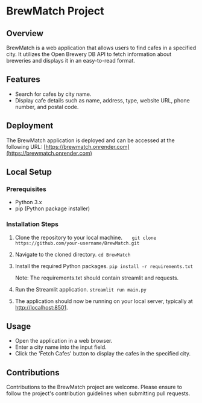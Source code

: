 # BrewMatch Project

## Overview

BrewMatch is a web application that allows users to find cafes in a specified city. It utilizes the Open Brewery DB API to fetch information about breweries and displays it in an easy-to-read format.

## Features

- Search for cafes by city name.
- Display cafe details such as name, address, type, website URL, phone number, and postal code.

## Deployment

The BrewMatch application is deployed and can be accessed at the following URL: [https://brewmatch.onrender.com](https://brewmatch.onrender.com)

## Local Setup

### Prerequisites

- Python 3.x
- pip (Python package installer)

### Installation Steps

1. Clone the repository to your local machine.
    ```   git clone https://github.com/your-username/BrewMatch.git```

2. Navigate to the cloned directory.
    ```cd BrewMatch```

3. Install the required Python packages.
    ```pip install -r requirements.txt```

   Note: The requirements.txt should contain streamlit and requests.

4. Run the Streamlit application.
    ```streamlit run main.py```

5. The application should now be running on your local server, typically at [http://localhost:8501](http://localhost:8501).

## Usage

- Open the application in a web browser.
- Enter a city name into the input field.
- Click the 'Fetch Cafes' button to display the cafes in the specified city.

## Contributions

Contributions to the BrewMatch project are welcome. Please ensure to follow the project's contribution guidelines when submitting pull requests.
